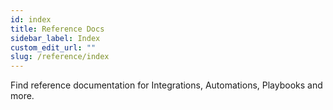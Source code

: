 ```yaml
---
id: index
title: Reference Docs
sidebar_label: Index
custom_edit_url: ""
slug: /reference/index
---
```


Find reference documentation for Integrations, Automations, Playbooks and more.

